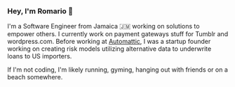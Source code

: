 ### Hey, I'm Romario 👋

I'm a Software Engineer from Jamaica 🇯🇲 working on solutions to empower others. I currently work on payment gateways stuff for Tumblr and wordpress.com.
Before working at [Automattic](https://automattic.com/), I was a startup founder working on creating risk models utilizing alternative data to underwrite loans to US importers.

If I'm not coding, I'm likely running, gyming, hanging out with friends or on a beach somewhere.


<!--
[![Top Langs](https://github-readme-stats.vercel.app/api/top-langs/?username=romarioraffington)](https://github.com/anuraghazra/github-readme-stats&count_private=true)
![Anurag's github stats](https://github-readme-stats.vercel.app/api?username=romarioraffington&count_private=true)


**romarioraffington/romarioraffington** is a ✨ _special_ ✨ repository because its `README.md` (this file) appears on your GitHub profile.

My drug of choice? Fresh, white powder snow. 🤙

Here are some ideas to get you started:

- 🔭 I’m currently 
- 🌱 I’m currently learning ...
- 👯 I’m looking to collaborate on ...
- 🤔 I’m looking for help with ...
- 💬 Ask me about ...
- 📫 How to reach me: ...
- 😄 Pronouns: ...
- ⚡ Fun fact: ...
-->
